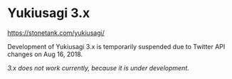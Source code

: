 # Yukiusagi 3.x  
<https://stonetank.com/yukiusagi/>  

Development of Yukiusagi 3.x is temporarily suspended due to Twitter API changes on Aug 16, 2018.

*3.x does not work currently, because it is under development.*
